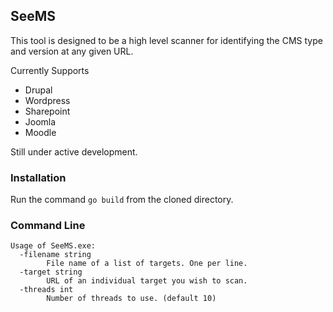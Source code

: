 ## SeeMS

This tool is designed to be a high level scanner for identifying the CMS type and version at any given URL. 

Currently Supports
- Drupal
- Wordpress
- Sharepoint
- Joomla
- Moodle

Still under active development.


### Installation
Run the command `go build` from the cloned directory. 


### Command Line
```
Usage of SeeMS.exe:
  -filename string
        File name of a list of targets. One per line.
  -target string
        URL of an individual target you wish to scan.
  -threads int
        Number of threads to use. (default 10)
```

